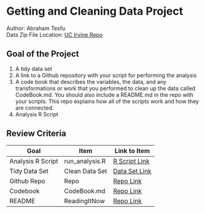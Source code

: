 # Getting and Cleaning Data Project
Author: Abraham Tesfu <br />
Data Zip File Location: [UC Irvine Repo](https://d396qusza40orc.cloudfront.net/getdata%2Fprojectfiles%2FUCI%20HAR%20Dataset.zip)

## Goal of the Project
1. A tidy data set 
2. A link to a Github repository with your script for performing the analysis 
3. A code book that describes the variables, the data, and any transformations or work that you performed to clean up the data called CodeBook.md. You should also include a README.md in the repo with your scripts. This repo explains how all of the scripts work and how they are connected.
4. Analysis R Script

## Review Criteria

Goal | Item | Link to Item
--- | --- | ---
Analysis R Script |  run_analysis.R |  [R Script Link](https://github.com/Abraham-T/Tidy-Data-Project/blob/master/run_analysis.R "run_analysis.R")
Tidy Data Set |  Clean Data Set |  [Data Set Link](https://github.com/Abraham-T/Tidy-Data-Project/blob/master/tidyData.txt "tidyData.txt")
Github Repo | Repo |  [Repo Link](https://github.com/Abraham-T/Tidy-Data-Project)
Codebook | CodeBook.md |  [Repo Link](https://github.com/Abraham-T/Tidy-Data-Project/blob/master/CodeBook.md"CodeBook.md")
README | ReadingItNow |  [Repo Link](https://github.com/Abraham-T/Tidy-Data-Project/blob/master/README.md "README.md")

